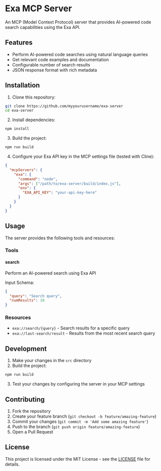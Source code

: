 # Exa MCP Server

An MCP (Model Context Protocol) server that provides AI-powered code search capabilities using the Exa API.

## Features

- Perform AI-powered code searches using natural language queries
- Get relevant code examples and documentation
- Configurable number of search results
- JSON response format with rich metadata

## Installation

1. Clone this repository:
```bash
git clone https://github.com/myyourusername/exa-server
cd exa-server
```

2. Install dependencies:
```bash
npm install
```

3. Build the project:
```bash
npm run build
```

4. Configure your Exa API key in the MCP settings file (tested with Cline):
```json
{
  "mcpServers": {
    "exa": {
      "command": "node",
      "args": ["/path/to/exa-server/build/index.js"],
      "env": {
        "EXA_API_KEY": "your-api-key-here"
      }
    }
  }
}
```

## Usage

The server provides the following tools and resources:

### Tools

#### search
Perform an AI-powered search using Exa API

Input Schema:
```json
{
  "query": "Search query",
  "numResults": 10
}
```

### Resources

- `exa://search/{query}` - Search results for a specific query
- `exa://last-search/result` - Results from the most recent search query

## Development

1. Make your changes in the `src` directory
2. Build the project:
```bash
npm run build
```
3. Test your changes by configuring the server in your MCP settings

## Contributing

1. Fork the repository
2. Create your feature branch (`git checkout -b feature/amazing-feature`)
3. Commit your changes (`git commit -m 'Add some amazing feature'`)
4. Push to the branch (`git push origin feature/amazing-feature`)
5. Open a Pull Request

## License

This project is licensed under the MIT License - see the [LICENSE](LICENSE) file for details.
